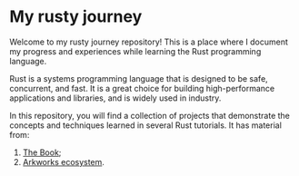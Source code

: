 # My rusty journey

Welcome to my rusty journey repository! This is a place where I document my progress and experiences while learning the Rust programming language.

Rust is a systems programming language that is designed to be safe, concurrent, and fast. It is a great choice for building high-performance applications and libraries, and is widely used in industry.

In this repository, you will find a collection of projects that demonstrate the concepts and techniques learned in several Rust tutorials. It has material
from:

1. [The Book](https://doc.rust-lang.org/book/);
2. [Arkworks ecosystem](https://github.com/arkworks-rs).
